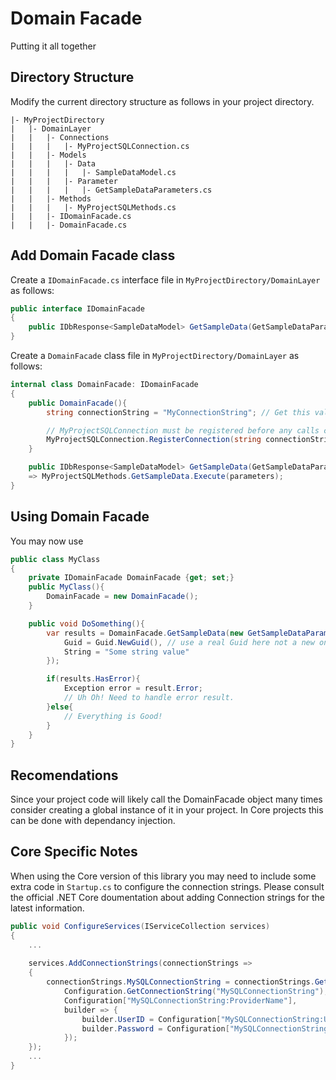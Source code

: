 ﻿# Domain Facade
Putting it all together
## Directory Structure
Modify the current directory structure as follows in your project directory.

```
|- MyProjectDirectory
|	|- DomainLayer
|	|	|- Connections
|	|	|	|- MyProjectSQLConnection.cs
|   |   |- Models
|   |   |   |- Data
|   |   |   |   |- SampleDataModel.cs
|   |   |   |- Parameter
|   |   |   |   |- GetSampleDataParameters.cs
|   |   |- Methods
|	|	|	|- MyProjectSQLMethods.cs
|   |   |- IDomainFacade.cs
|   |   |- DomainFacade.cs
```

## Add Domain Facade class

Create a `IDomainFacade.cs` interface file in `MyProjectDirectory/DomainLayer` as follows:
```csharp
public interface IDomainFacade
{
    public IDbResponse<SampleDataModel> GetSampleData(GetSampleDataParameters parameters);
}
```
Create a `DomainFacade` class file in `MyProjectDirectory/DomainLayer` as follows:
```csharp
internal class DomainFacade: IDomainFacade
{
    public DomainFacade(){
        string connectionString = "MyConnectionString"; // Get this value from a configuration source in real code;

        // MyProjectSQLConnection must be registered before any calls can be made
        MyProjectSQLConnection.RegisterConnection(string connectionString);
    }

    public IDbResponse<SampleDataModel> GetSampleData(GetSampleDataParameters parameters)
    => MyProjectSQLMethods.GetSampleData.Execute(parameters);
}
```

## Using Domain Facade 
You may now use 

```csharp
public class MyClass
{
    private IDomainFacade DomainFacade {get; set;}
    public MyClass(){
        DomainFacade = new DomainFacade();
    }

    public void DoSomething(){
        var results = DomainFacade.GetSampleData(new GetSampleDataParameters(){
            Guid = Guid.NewGuid(), // use a real Guid here not a new one( this is example only)
            String = "Some string value"
        });

        if(results.HasError){
            Exception error = result.Error;
            // Uh Oh! Need to handle error result.
        }else{
            // Everything is Good!
        }
    }
}
```

## Recomendations
Since your project code will likely call the DomainFacade object many times consider creating a global instance of it in your project.
In Core projects this can be done with dependancy injection.

## Core Specific Notes
When using the Core version of this library you may need to include some extra code in `Startup.cs` to configure the connection strings.
Please consult the official .NET Core doumentation about adding Connection strings for the latest information.

```csharp
public void ConfigureServices(IServiceCollection services)
{
    ...
        
    services.AddConnectionStrings(connectionStrings =>
    {
        connectionStrings.MySQLConnectionString = connectionStrings.GetSqlConnection(
            Configuration.GetConnectionString("MySQLConnectionString"),
            Configuration["MySQLConnectionString:ProviderName"],
            builder => {
                builder.UserID = Configuration["MySQLConnectionString:UserID"];
                builder.Password = Configuration["MySQLConnectionString:Password"];
            });
    });
    ...
}
```